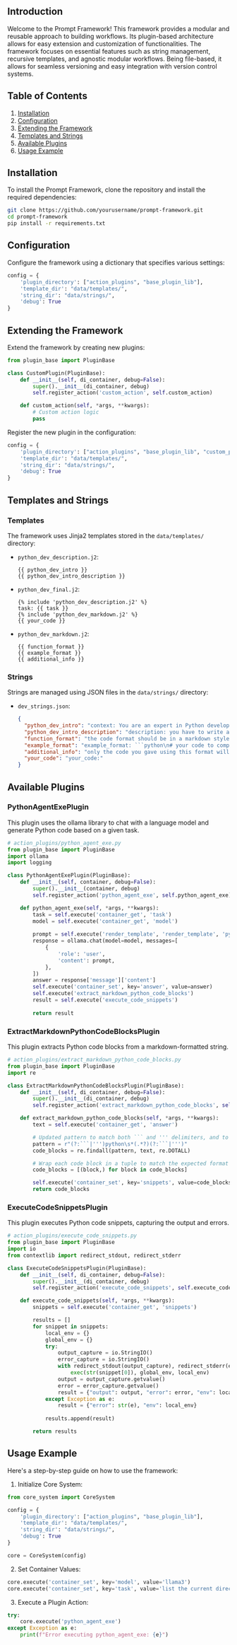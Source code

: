 ## Introduction

Welcome to the Prompt Framework! This framework provides a modular and reusable approach to building workflows. Its plugin-based architecture allows for easy extension and customization of functionalities. The framework focuses on essential features such as string management, recursive templates, and agnostic modular workflows. Being file-based, it allows for seamless versioning and easy integration with version control systems.

## Table of Contents

1. [Installation](#installation)
2. [Configuration](#configuration)
3. [Extending the Framework](#extending-the-framework)
4. [Templates and Strings](#templates-and-strings)
5. [Available Plugins](#available-plugins)
6. [Usage Example](#usage-example)

## Installation

To install the Prompt Framework, clone the repository and install the required dependencies:

```bash
git clone https://github.com/yourusername/prompt-framework.git
cd prompt-framework
pip install -r requirements.txt
```

## Configuration

Configure the framework using a dictionary that specifies various settings:

```python
config = {
    'plugin_directory': ["action_plugins", "base_plugin_lib"],
    'template_dir': "data/templates/",
    'string_dir': "data/strings/",
    'debug': True
}
```

## Extending the Framework

Extend the framework by creating new plugins:

```python
from plugin_base import PluginBase

class CustomPlugin(PluginBase):
    def __init__(self, di_container, debug=False):
        super().__init__(di_container, debug)
        self.register_action('custom_action', self.custom_action)

    def custom_action(self, *args, **kwargs):
        # Custom action logic
        pass
```

Register the new plugin in the configuration:

```python
config = {
    'plugin_directory': ["action_plugins", "base_plugin_lib", "custom_plugins"],
    'template_dir': "data/templates/",
    'string_dir': "data/strings/",
    'debug': True
}
```

## Templates and Strings

### Templates

The framework uses Jinja2 templates stored in the `data/templates/` directory:

- `python_dev_description.j2`:
  ```jinja
  {{ python_dev_intro }}
  {{ python_dev_intro_description }}
  ```

- `python_dev_final.j2`:
  ```jinja
  {% include 'python_dev_description.j2' %}
  task: {{ task }}
  {% include 'python_dev_markdown.j2' %}
  {{ your_code }}
  ```

- `python_dev_markdown.j2`:
  ```jinja
  {{ function_format }}
  {{ example_format }}
  {{ additional_info }}
  ```

### Strings

Strings are managed using JSON files in the `data/strings/` directory:

- `dev_strings.json`:
  ```json
  {
    "python_dev_intro": "context: You are an expert in Python development",
    "python_dev_intro_description": "description: you have to write a Python code snippet to resolve the given task",
    "function_format": "the code format should be in a markdown style",
    "example_format": "example_format: ```python\n# your code to complete the task\n```",
    "additional_info": "only the code you gave using this format will be read by the user",
    "your_code": "your_code:"
  }
  ```

## Available Plugins

### PythonAgentExePlugin

This plugin uses the ollama library to chat with a language model and generate Python code based on a given task.

```python
# action_plugins/python_agent_exe.py
from plugin_base import PluginBase
import ollama
import logging

class PythonAgentExePlugin(PluginBase):
    def __init__(self, container, debug=False):
        super().__init__(container, debug)
        self.register_action('python_agent_exe', self.python_agent_exe)

    def python_agent_exe(self, *args, **kwargs):
        task = self.execute('container_get', 'task')
        model = self.execute('container_get', 'model')
        
        prompt = self.execute('render_template', 'render_template', 'python_dev_final.j2', task=task)
        response = ollama.chat(model=model, messages=[
            {
                'role': 'user',
                'content': prompt,
            },
        ])
        answer = response['message']['content']
        self.execute('container_set', key='answer', value=answer)
        self.execute('extract_markdown_python_code_blocks')
        result = self.execute('execute_code_snippets')
        
        return result
```

### ExtractMarkdownPythonCodeBlocksPlugin

This plugin extracts Python code blocks from a markdown-formatted string.

```python
# action_plugins/extract_markdown_python_code_blocks.py
from plugin_base import PluginBase
import re

class ExtractMarkdownPythonCodeBlocksPlugin(PluginBase):
    def __init__(self, di_container, debug=False):
        super().__init__(di_container, debug)
        self.register_action('extract_markdown_python_code_blocks', self.extract_markdown_python_code_blocks)

    def extract_markdown_python_code_blocks(self, *args, **kwargs):
        text = self.execute('container_get', 'answer')

        # Updated pattern to match both ``` and ''' delimiters, and to capture the content
        pattern = r"(?:```|''')python\s*(.*?)(?:```|''')"
        code_blocks = re.findall(pattern, text, re.DOTALL)

        # Wrap each code block in a tuple to match the expected format
        code_blocks = [(block,) for block in code_blocks]

        self.execute('container_set', key='snippets', value=code_blocks)
        return code_blocks
```

### ExecuteCodeSnippetsPlugin

This plugin executes Python code snippets, capturing the output and errors.

```python
# action_plugins/execute_code_snippets.py
from plugin_base import PluginBase
import io
from contextlib import redirect_stdout, redirect_stderr

class ExecuteCodeSnippetsPlugin(PluginBase):
    def __init__(self, di_container, debug=False):
        super().__init__(di_container, debug)
        self.register_action('execute_code_snippets', self.execute_code_snippets)

    def execute_code_snippets(self, *args, **kwargs):
        snippets = self.execute('container_get', 'snippets')

        results = []
        for snippet in snippets:
            local_env = {}
            global_env = {}
            try:
                output_capture = io.StringIO()
                error_capture = io.StringIO()
                with redirect_stdout(output_capture), redirect_stderr(error_capture):
                    exec(str(snippet[0]), global_env, local_env)
                output = output_capture.getvalue()
                error = error_capture.getvalue()
                result = {"output": output, "error": error, "env": local_env}
            except Exception as e:
                result = {"error": str(e), "env": local_env}
            
            results.append(result)

        return results
```

## Usage Example

Here's a step-by-step guide on how to use the framework:

1. Initialize Core System:

```python
from core_system import CoreSystem

config = {
    'plugin_directory': ["action_plugins", "base_plugin_lib"],
    'template_dir': "data/templates/",
    'string_dir': "data/strings/",
    'debug': True
}

core = CoreSystem(config)
```

2. Set Container Values:

```python
core.execute('container_set', key='model', value='llama3')
core.execute('container_set', key='task', value='list the current directory content')
```

3. Execute a Plugin Action:

```python
try:
    core.execute('python_agent_exe')
except Exception as e:
    print(f"Error executing python_agent_exe: {e}")
```


